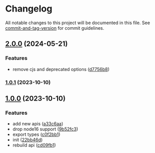 # Changelog

All notable changes to this project will be documented in this file. See [commit-and-tag-version](https://github.com/absolute-version/commit-and-tag-version) for commit guidelines.

## [2.0.0](https://github.com/Mister-Hope/create-codepen/compare/v1.0.1...v2.0.0) (2024-05-21)

### Features

- remove cjs and deprecated options ([d7756b8](https://github.com/Mister-Hope/create-codepen/commit/d7756b8211602738ae186ed417df9af265599875))

### [1.0.1](https://github.com/Mister-Hope/create-codepen/compare/v1.0.0...v1.0.1) (2023-10-10)

## [1.0.0](https://github.com/Mister-Hope/create-codepen/compare/22bb46d3de6b4da77efe224da03853b4345450eb...v1.0.0) (2023-10-10)

### Features

- add new apis ([a33c6aa](https://github.com/Mister-Hope/create-codepen/commit/a33c6aaebcec3f15370ff318003ca2caff8ebbf7))
- drop node16 support ([9b52fc3](https://github.com/Mister-Hope/create-codepen/commit/9b52fc39494d16bc1412d9a70f8ff577f6fa88b0))
- export types ([c0f2bb1](https://github.com/Mister-Hope/create-codepen/commit/c0f2bb1f0b21ad1f8f2e7dfdc56457ae157484d8))
- init ([22bb46d](https://github.com/Mister-Hope/create-codepen/commit/22bb46d3de6b4da77efe224da03853b4345450eb))
- rebuild api ([cd09fb1](https://github.com/Mister-Hope/create-codepen/commit/cd09fb127f102d5052cfaf803dc69d9d6f192e10))
